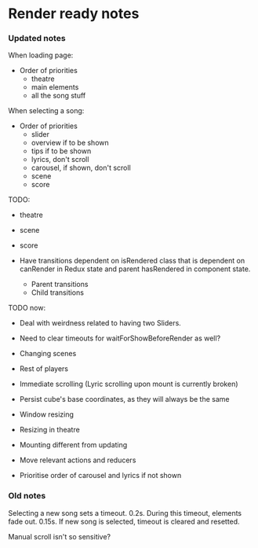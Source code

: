 # Render ready notes

### Updated notes

When loading page:

* Order of priorities
    * theatre
    * main elements
    * all the song stuff

When selecting a song:

* Order of priorities
    * slider
    * overview if to be shown
    * tips if to be shown
    * lyrics, don't scroll
    * carousel, if shown, don't scroll
    * scene
    * score

TODO:
* theatre
* scene
* score

* Have transitions dependent on isRendered class that is dependent on canRender in Redux state and parent hasRendered in component state.
    * Parent transitions
    * Child transitions

TODO now:
* Deal with weirdness related to having two Sliders.
* Need to clear timeouts for waitForShowBeforeRender as well?

* Changing scenes
* Rest of players
* Immediate scrolling (Lyric scrolling upon mount is currently broken)
* Persist cube's base coordinates, as they will always be the same
* Window resizing
* Resizing in theatre
* Mounting different from updating
* Move relevant actions and reducers
* Prioritise order of carousel and lyrics if not shown

### Old notes

Selecting a new song sets a timeout. 0.2s.
During this timeout, elements fade out. 0.15s.
If new song is selected, timeout is cleared and resetted.

Manual scroll isn't so sensitive?